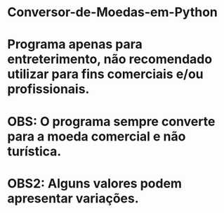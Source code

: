 # Conversor-de-Moedas-em-Python
# Programa apenas para entreterimento, não recomendado utilizar para fins comerciais e/ou profissionais.
# OBS: O programa sempre converte para a moeda comercial e não turística. 
# OBS2: Alguns valores podem apresentar variações.

